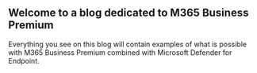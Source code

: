 ## Welcome to a blog dedicated to M365 Business Premium

Everything you see on this blog will contain examples of what is possible with M365 Business Premium combined with Microsoft Defender for Endpoint.
